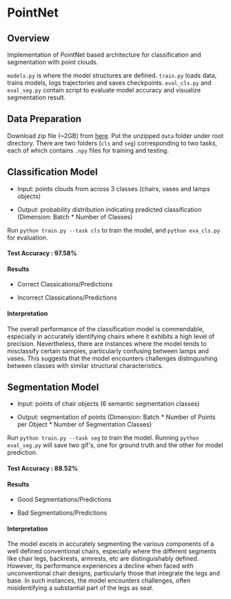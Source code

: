 # PointNet

## Overview
Implementation of PointNet based architecture for classification and segmentation with point clouds.

`models.py` is where the model structures are defined. `train.py` loads data, trains models, logs trajectories and saves checkpoints. `eval_cls.py` and `eval_seg.py` contain script to evaluate model accuracy and visualize segmentation result.


## Data Preparation
Download zip file (~2GB) from [here](https://drive.google.com/file/d/1wXOgwM_rrEYJfelzuuCkRfMmR0J7vLq_/view?usp=sharing). Put the unzipped `data` folder under root directory. There are two folders (`cls` and `seg`) corresponding to two tasks, each of which contains `.npy` files for training and testing.

## Classification Model
- Input: points clouds from across 3 classes (chairs, vases and lamps objects)

- Output: probability distribution indicating predicted classification (Dimension: Batch * Number of Classes)

Run `python train.py --task cls` to train the model, and `python eva_cls.py` for evaluation.

#### Test Accuracy : __97.58%__

#### Results

- Correct Classications/Predictions

- Incorrect Classications/Predictions

#### Interpretation
The overall performance of the classification model is commendable, especially in accurately identifying chairs where it exhibits a high level of precision. 
Nevertheless, there are instances where the model tends to misclassify certain samples, particularly confusing between lamps and vases. 
This suggests that the model encounters challenges distinguishing between classes with similar structural characteristics.


## Segmentation Model
- Input: points of chair objects (6 semantic segmentation classes) 

- Output: segmentation of points (Dimension: Batch * Number of Points per Object * Number of Segmentation Classes)

Run `python train.py --task seg` to train the model. Running `python eval_seg.py` will save two gif's, one for ground truth and the other for model prediction.

#### Test Accuracy : __88.52%__


#### Results

- Good Segmentations/Predictions

- Bad Segmentations/Predictions

#### Interpretation

The model excels in accurately segmenting the various components of a well defined conventional chairs, especially where the different segments like chair legs, backrests, armrests, etc are distinguishably defined. 
However, its performance experiences a decline when faced with unconventional chair designs, particularly those that integrate the legs and base. 
In such instances, the model encounters challenges, often misidentifying a substantial part of the legs as seat.
